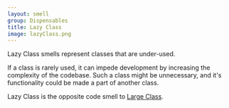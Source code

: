 ```yaml
---
layout: smell
group: Dispensables
title: Lazy Class
image: lazyClass.png
---
```

Lazy Class smells represent classes that are under-used.

If a class is rarely used, it can impede development by increasing the complexity of the codebase. Such a class might be unnecessary, and it's functionality could be made a part of another class.

Lazy Class is the opposite code smell to [Large Class](../bloaters/large-class).
